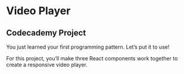# Video Player

## Codecademy Project

You just learned your first programming pattern. Let’s put it to use!

For this project, you’ll make three React components work together to create a responsive video player.